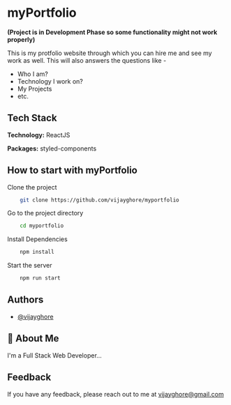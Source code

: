 
# myPortfolio
**(Project is in Development Phase so some functionality might not work properly)**

This is my protfolio website through which you can hire me and see my work as well. This will also answers the questions like -

- Who I am?
- Technology I work on?
- My Projects
- etc.
## Tech Stack

**Technology:** ReactJS

**Packages:** styled-components


## How to start with myPortfolio
Clone the project
```bash
    git clone https://github.com/vijayghore/myportfolio
```
Go to the project directory
```bash
    cd myportfolio
```
Install Dependencies
```bash
    npm install
```
Start the server
```bash
    npm run start
```

## Authors

- [@vijayghore](https://www.github.com/vijayghore)


## 🚀 About Me
I'm a Full Stack Web Developer...


## Feedback

If you have any feedback, please reach out to me at vijayghore@gmail.com